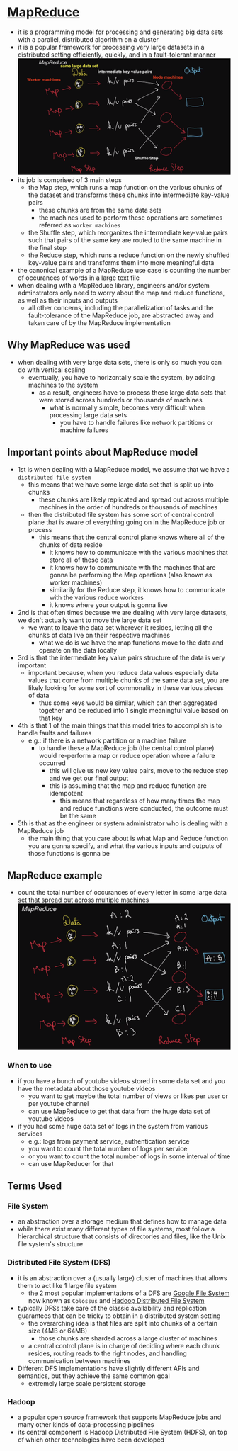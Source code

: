 # [MapReduce](https://static.googleusercontent.com/media/research.google.com/en//archive/mapreduce-osdi04.pdf)
- it is a programming model for processing and generating big data sets with a parallel, distributed algorithm on a cluster
- it is a popular framework for processing very large datasets in a distributed setting efficiently, quickly, and in a fault-tolerant manner
![MapReduce](../../../images/mapReduce.png)
- its job is comprised of 3 main steps
  - the Map step, which runs a map function on the various chunks of the dataset and transforms these chunks into intermediate key-value pairs
    - these chunks are from the same data sets
    - the machines used to perform these operations are sometimes referred as ```worker machines```
  - the Shuffle step, which reorganizes the intermediate key-value pairs such that pairs of the same key are routed to the same machine in the final step
  - the Reduce step, which runs a reduce function on the newly shuffled key-value pairs and transforms them into more meaningful data
- the canonical example of a MapReduce use case is counting the number of occurances of words in a large text file
- when dealing with a MapReduce library, engineers and/or system adminstrators only need to worry about the map and reduce functions, as well as their inputs and outputs
  - all other concerns, including the parallelization of tasks and the fault-tolerance of the MapReduce job, are abstracted away and taken care of by the MapReduce implementation
## Why MapReduce was used
- when dealing with very large data sets, there is only so much you can do with vertical scaling
  - eventually, you have to horizontally scale the system, by adding machines to the system
    - as a result, engineers have to process these large data sets that were stored across hundreds or thousands of machines
      - what is normally simple, becomes very difficult when processing large data sets
        - you have to handle failures like network partitions or machine failures
## Important points about MapReduce model
- 1st is when dealing with a MapReduce model, we assume that we have a ```distributed file system```
  - this means that we have some large data set that is split up into chunks
    - these chunks are likely replicated and spread out across multiple machines in the order of hundreds or thousands of machines
  - then the distributed file system has some sort of central control plane that is aware of everything going on in the MapReduce job or process
    - this means that the central control plane knows where all of the chunks of data reside
      - it knows how to communicate with the various machines that store all of these data
      - it knows how to communicate with the machines that are gonna be performing the Map opertions (also known as worker machines)
      - similarily for the Reduce step, it knows how to communicate with the various reduce workers
      - it knows where your output is gonna live
- 2nd is that often times because we are dealing with very large datasets, we don't actually want to move the large data set
  - we want to leave the data set wherever it resides, letting all the chunks of data live on their respective machines
    - what we do is we have the map functions move to the data and operate on the data locally
- 3rd is that the intermediate key value pairs structure of the data is very important
  - important because, when you reduce data values especially data values that come from multiple chunks of the same data set, you are likely looking for some sort of commonality in these various pieces of data
    - thus some keys would be similar, which can then aggregated together and be reduced into 1 single meaningful value based on that key
- 4th is that 1 of the main things that this model tries to accomplish is to handle faults and failures
  - e.g.: if there is a network partition or a machine failure
    - to handle these a MapReduce job (the central control plane) would re-perform a map or reduce operation where a failure occurred
      - this will give us new key value pairs, move to the reduce step and we get our final output
      - this is assuming that the map and reduce function are idempotent
        - this means that regardless of how many times the map and reduce functions were conducted, the outcome must be the same
- 5th is that as the engineer or system administrator who is dealing with a MapReduce job
  - the main thing that you care about is what Map and Reduce function you are gonna specify, and what the various inputs and outputs of those functions is gonna be
## MapReduce example
- count the total number of occurances of every letter in some large data set that spread out across multiple machines
![MapReduceExample](../../../images/mapReduceExample.png)
### When to use
- if you have a bunch of youtube videos stored in some data set and you have the metadata about those youtube videos
  - you want to get maybe the total number of views or likes per user or per youtube channel
  - can use MapReduce to get that data from the huge data set of youtube videos
- if you had some huge data set of logs in the system from various services
  - e.g.: logs from payment service, authentication service
  - you want to count the total number of logs per service
  - or you want to count the total number of logs in some interval of time
  - can use MapReducer for that
## Terms Used
### File System
- an abstraction over a storage medium that defines how to manage data
- while there exist many different types of file systems, most follow a hierarchical structure that consists of directories and files, like the Unix file system's structure
### Distributed File System (DFS)
- it is an abstraction over a (usually large) cluster of machines that allows them to act like 1 large file system
  - the 2 most popular implementations of a DFS are [Google File System](https://static.googleusercontent.com/media/research.google.com/en//archive/gfs-sosp2003.pdf) now known as ```Colossus``` and [Hadoop Distributed File System](https://hadoop.apache.org/docs/r1.2.1/hdfs_design.html)
- typically DFSs take care of the classic availability and replication guarantees that can be tricky to obtain in a distributed system setting
  - the overarching idea is that files are split into chunks of a certain size (4MB or 64MB)
    - those chunks are sharded across a large cluster of machines
  - a central control plane is in charge of deciding where each chunk resides, routing reads to the right nodes, and handling communication between machines
- Different DFS implementations have slightly different APIs and semantics, but they achieve the same common goal
  - extremely large scale persistent storage
### Hadoop
- a popular open source framework that supports MapReduce jobs and many other kinds of data-processing pipelines
- its central component is Hadoop Distributed File System (HDFS), on top of which other technologies have been developed
